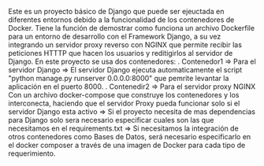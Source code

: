 Este es un proyecto básico de Django que puede ser ejeuctada en diferentes entornos debido a la funcionalidad de los contenedores de Docker.
Tiene la función de demostrar como funciona un archivo Dockerfile para un entorno de desarrollo con el Framework Django, a su vez integrando un servidor proxy reverso con NGINX que permite recibir las peticiones HTTTP que hacen los usuarios y reditigirlos al servidor de Django.
En este proyecto se usa dos contenedores:
  . Contenedor1 => Para el servidor Django
                => El servidor Django ejecuta automaticamente el script "python manage.py runserver 0.0.0.0:8000" que pemrite levantar la aplicación en el puerto 8000.
  . Contenedir2 => Para el servidor proxy NGINX
Con un archivo docker-compose que construye los contenedores y los interconecta, haciendo que el servidor Proxy pueda funcionar solo si el servidor Django esta activo
=> Si el proyecto necesita de mas dependencias para Django solo sera necesario especificar cuales son las que necesitamos en el requirements.txt
=> Si necesitamos la integración de otros contenedores como Bases de Datos, será necesario especificarlo en el docker composer a través de una imagen de Docker para cada tipo de requerimiento.  

